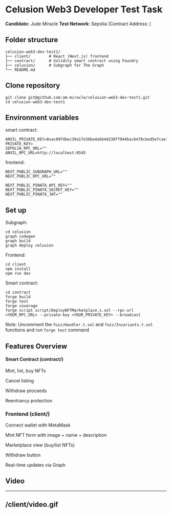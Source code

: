 # Celusion Web3 Developer Test Task

**Candidate:** Jude Miracle
**Test Network:** Sepolia (Contract Address: [](`https://sepolia.etherscan.io/search?q=0xeAA57c46cE1D692De22d122b4f94c9676A3a7Ac8`))

## Folder structure
```
celusion-web3-dev-test1/
├── client/        # React (Next.js) frontend
├── contract/      # Solidity smart contract using Foundry
├── celusion/      # Subgraph for The Graph
└── README.md
```

## Clone repository
```
git clone git@github.com:am-miracle/celusion-web3-dev-test1.git
cd celusion-web3-dev-test1
```

## Environment variables

smart contract:
```
ANVIL_PRIVATE_KEY=0xac0974bec39a17e36ba4a6b4d238ff944bacb478cbed5efcae784d7bf4f2ff80
PRIVATE_KEY=
SEPOLIA_RPC_URL=""
ANVIL_RPC_URL=http://localhost:8545

```

frontend:
```
NEXT_PUBLIC_SUBGRAPH_URL=""
NEXT_PUBLIC_RPC_URL=""

NEXT_PUBLIC_PINATA_API_KEY=""
NEXT_PUBLIC_PINATA_SECRET_KEY=""
NEXT_PUBLIC_PINATA_JWT=""
```

## Set up

Subgraph:
```
cd celusion
graph codegen
graph build
graph deploy celusion
```

Frontend:
```
cd client
npm install
npm run dev
```

Smart contract:
```
cd contract
forge build
forge test
forge coverage
forge script script/DeployNFTMarketplace.s.sol --rpc-url <YOUR_RPC_URL> --private-key <YOUR_PRIVATE_KEY> --broadcast
```
Note: Uncomment the `fuzz/Handler.t.sol` and `fuzz/Invariants.t.sol` functions and run `forge test` command

## Features Overview
#### Smart Contract (contract/)
Mint, list, buy NFTs

Cancel listing

Withdraw proceeds

Reentrancy protection

### Frontend (client/)
Connect wallet with MetaMask

Mint NFT form with image + name + description

Marketplace view (buy/list NFTs)

Withdraw button

Real-time updates via Graph


## Video
---
/client/video.gif
---